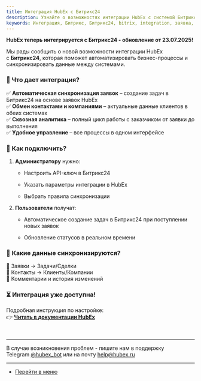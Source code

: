 ```yaml
---
title: Интеграция HubEx с Битрикс24
description: Узнайте о возможностях интеграции HubEx с системой Битрикс24 по передачи данных между системам.
keywords: Интеграция, Битрикс, Битрикс24, bitrix, integration, заявка, заявки, hubex, хабекс, хубекс, хабикс
---
```


<html lang="ru">
<head>
</head>
<body>
<p class="ds-markdown-paragraph"><strong>HubEx теперь интегрируется с Битрикс24 - обновление от 23.07.2025!</strong></p>
<p class="ds-markdown-paragraph">Мы рады сообщить о новой возможности интеграции HubEx с&nbsp;<strong>Битрикс24</strong>, которая поможет автоматизировать бизнес-процессы и синхронизировать данные между системами.</p>
<h3>🔹&nbsp;<strong>Что дает интеграция?</strong></h3>
<p class="ds-markdown-paragraph">✅&nbsp;<strong>Автоматическая синхронизация заявок</strong>&nbsp;&ndash; создание задач в Битрикс24 на основе заявок HubEx<br />✅&nbsp;<strong>Обмен контактами и компаниями</strong>&nbsp;&ndash; актуальные данные клиентов в обеих системах<br />✅&nbsp;<strong>Сквозная аналитика</strong>&nbsp;&ndash; полный цикл работы с заказчиком от заявки до выполнения<br />✅&nbsp;<strong>Удобное управление</strong>&nbsp;&ndash; все процессы в одном интерфейсе</p>
<h3>🔹&nbsp;<strong>Как подключить?</strong></h3>
<ol start="1">
<li>
<p class="ds-markdown-paragraph"><strong>Администратору</strong>&nbsp;нужно:</p>
<ul>
<li>
<p class="ds-markdown-paragraph">Настроить API-ключ в Битрикс24</p>
</li>
<li>
<p class="ds-markdown-paragraph">Указать параметры интеграции в HubEx</p>
</li>
<li>
<p class="ds-markdown-paragraph">Выбрать правила синхронизации</p>
</li>
</ul>
</li>
<li>
<p class="ds-markdown-paragraph"><strong>Пользователи</strong>&nbsp;получат:</p>
<ul>
<li>
<p class="ds-markdown-paragraph">Автоматическое создание задач в Битрикс24 при поступлении новых заявок</p>
</li>
<li>
<p class="ds-markdown-paragraph">Обновление статусов в реальном времени</p>
</li>
</ul>
</li>
</ol>
<h3>🔹&nbsp;<strong>Какие данные синхронизируются?</strong></h3>
<p class="ds-markdown-paragraph">📌 Заявки &rarr; Задачи/Сделки<br />📌 Контакты &rarr; Клиенты/Компании<br />📌 Комментарии и история изменений</p>
<h3>⏳&nbsp;<strong>Интеграция уже доступна!</strong></h3>
<p class="ds-markdown-paragraph">Подробная инструкция по настройке:<br />👉&nbsp;<strong><a href="https://wiki.hubex.ru/docs/FAQ/RU/admin/IntegrationBitrix24.html" target="_blank" rel="noreferrer">Читать в документации HubEx</a></strong></p>
<p>&nbsp;</p>
<hr class="" data-start="3160" data-end="3163" />
<p class="" data-start="3165" data-end="3344">В случае возникновения проблем - пишите нам в поддержку Telegram&nbsp;<a href="https://t.me/hubex_bot" target="_blank" rel="noopener">@hubex_bot</a>&nbsp;или на почту&nbsp;<a href="mailto:help@hubex.ru">help@hubex.ru</a></p>
</body>
</html>

____
- [Перейти в меню](http://wiki.hubex.ru)
